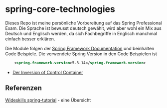 # spring-core-technologies
Dieses Repo ist meine persönliche Vorbereitung auf das Spring Professional Exam.
Die Sprache ist bewusst deutsch gewählt, wird aber wohl ein Mix aus Deutsch und Englisch werden, da sich Fachbegriffe in Englisch manchmal einfach besser erklären. 

Die Module folgen der [Spring Framework Documentation](https://docs.spring.io/spring-framework/docs/current/reference/html/) und beinhalten Code Beispiele.
Die verwendete Spring Version in den Code Beispielen ist
````xml
    <spring.framework.version>5.3.14</spring.framework.version>
````

* [Der Inversion of Control Container](./ioc-container/spring-ioc-container.md)


## Referenzen
[Wideskills spring-tutorial](http://www.wideskills.com/spring-tutorial) - eine Übersicht
